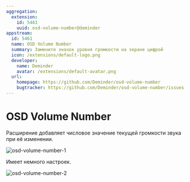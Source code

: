```yaml
---
aggregation:
  extension:
    id: 5461
    uuid: osd-volume-number@deminder
appstream:
  id: 5461
  name: OSD Volume Number
  summary: Замените значок уровня громкости на экране цифрой
  icon: /extensions/default-logo.png
  developer:
    name: Deminder
    avatar: /extensions/default-avatar.png
  url:
    homepage: https://github.com/Deminder/osd-volume-number
    bugtracker: https://github.com/Deminder/osd-volume-number/issues
---
```


# OSD Volume Number

Расширение добавляет числовое значение текущей громкости звука при её изменении.

![osd-volume-number-1](/extensions/osd-volume-number/osd-volume-number-1.png)

Имеет немного настроек.

![osd-volume-number-2](/extensions/osd-volume-number/osd-volume-number-2.png)

<!--@include: @extensions/.parts/show-install-steps.md-->
